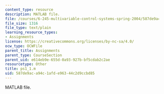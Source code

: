 ```yaml
---
content_type: resource
description: MATLAB file.
file: /courses/6-245-multivariable-control-systems-spring-2004/587de9aca94c1afde96344c2d9ccbd85_ps1_1.m
file_size: 1316
file_type: text/plain
learning_resource_types:
- Assignments
license: https://creativecommons.org/licenses/by-nc-sa/4.0/
ocw_type: OCWFile
parent_title: Assignments
parent_type: CourseSection
parent_uid: e614eb9e-655d-0a93-927b-bf5cdab2c2ae
resourcetype: Other
title: ps1_1.m
uid: 587de9ac-a94c-1afd-e963-44c2d9ccbd85
---
```

MATLAB file.